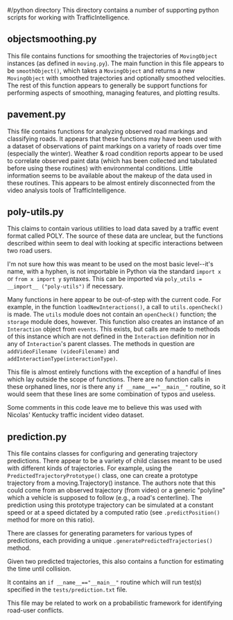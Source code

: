 #/python directory
This directory contains a number of supporting python scripts for working with TrafficIntelligence.

## objectsmoothing.py
This file contains functions for smoothing the trajectories of `MovingObject` instances (as defined in `moving.py`).
The main function in this file appears to be `smoothObject()`, which takes a `MovingObject` and returns a new
`MovingObject` with smoothed trajectories and optionally smoothed velocities. The rest of this function appears to
generally be support functions for performing aspects of smoothing, managing features, and plotting results.

## pavement.py
This file contains functions for analyzing observed road markings and classifying roads. It appears that these
functions may have been used with a dataset of observations of paint markings on a variety of roads over time
(especially the winter). Weather & road condition reports appear to be used to correlate observed paint data (which
has been collected and tabulated before using these routines) with environmental conditions. Little information seems
 to be available about the makeup of the data used in these routines. This appears to be almost entirely disconnected
from the video analysis tools of TrafficIntelligence.

## poly-utils.py
This claims to contain various utilities to load data saved by a traffic event format called POLY. The source of
these data are unclear, but the functions described within seem to deal with looking at specific interactions between
 two road users.

I'm not sure how this was meant to be used on the most basic level--it's name, with a hyphen, is not importable in
Python via the standard `import x` or `from x import y` syntaxes. This can be imported via `poly_utils = __import__
("poly-utils")` if necessary.

Many functions in here appear to be out-of-step with the current code. For example, in the function
`loadNewInteractions()`, a call to `utils.openCheck()` is made. The `utils` module does not contain an `openCheck()`
function; the `storage` module does, however. This function also creates an instance of an `Interaction` object from
`events`. This exists, but calls are made to methods of this instance which are not defined in the `Interaction`
definition nor in any of `Interaction`'s parent classes.  The methods in question are `addVideoFilename
(videoFilename)` and `addInteractionType(interactionType)`.

This file is almost entirely functions with the exception of a handful of lines which lay outside the scope of
functions. There are no function calls in these orphaned lines, nor is there any `if __name__=="__main__"` routine,
so it would seem that these lines are some combination of typos and useless.

Some comments in this code leave me to believe this was used with Nicolas' Kentucky traffic incident video dataset.

## prediction.py
This file contains classes for configuring and generating trajectory predictions. There appear to be a variety of
child classes meant to be used with different kinds of trajectories. For example, using the
`PredictedTrajectoryPrototype()` class, one can create a prototype trajectory from a moving.Trajectory() instance.
The authors note that this could come from an observed trajectory (from video) or a generic "polyline" which a
vehicle is supposed to follow (e.g., a road's centerline). The prediction using this prototype trajectory can be
simulated at a constant speed or at a speed dictated by a computed ratio (see `.predictPosition()` method for more on
 this ratio).

There are classes for generating parameters for various types of predictions, each providing a unique
`.generatePredictedTrajectories()` method.

Given two predicted trajectories, this also contains a function for estimating the time until collision.

It contains an `if __name__=="__main__"` routine which will run test(s) specified in the `tests/prediction.txt`
file.

This file may be related to work on a probabilistic framework for identifying road-user conflicts.